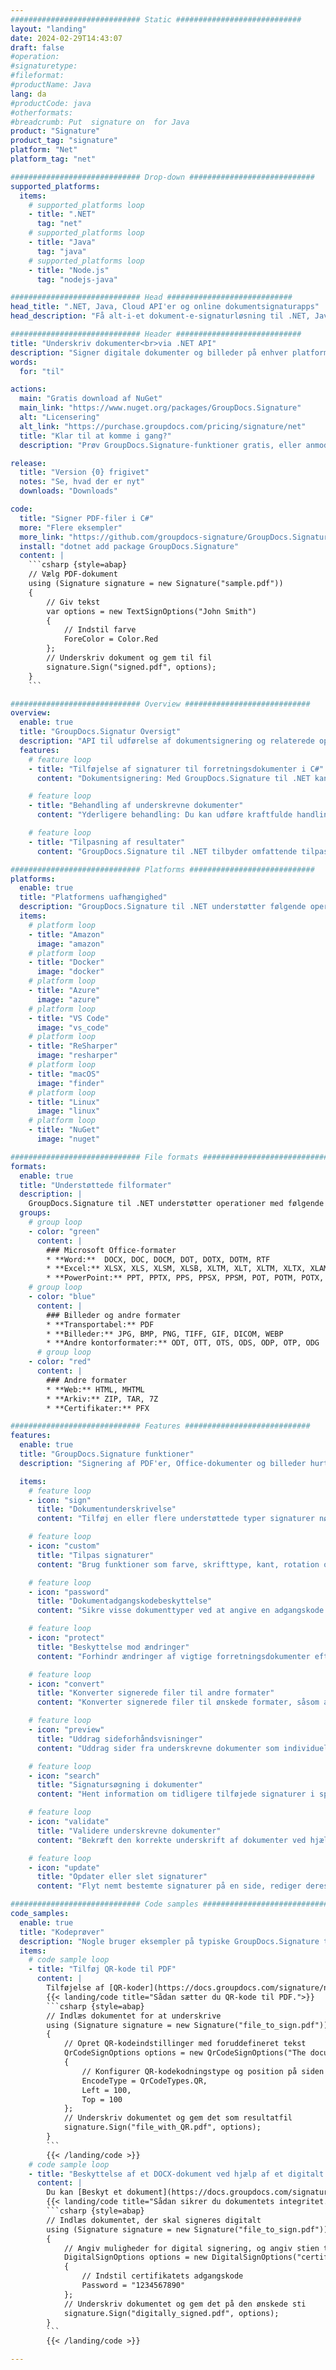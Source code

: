 ```yaml
---
############################# Static ############################
layout: "landing"
date: 2024-02-29T14:43:07
draft: false
#operation: 
#signaturetype: 
#fileformat: 
#productName: Java
lang: da
#productCode: java
#otherformats: 
#breadcrumb: Put  signature on  for Java
product: "Signature"
product_tag: "signature"
platform: "Net"
platform_tag: "net"

############################# Drop-down ############################
supported_platforms:
  items:
    # supported_platforms loop
    - title: ".NET"
      tag: "net"
    # supported_platforms loop
    - title: "Java"
      tag: "java"
    # supported_platforms loop
    - title: "Node.js"
      tag: "nodejs-java"

############################# Head ############################
head_title: ".NET, Java, Cloud API'er og online dokumentsignaturapps"
head_description: "Få alt-i-et dokument-e-signaturløsning til .NET, Java og cloud-baserede applikationer. Signer almindelige dokumentformater online ved hjælp af simpel træk og slip-funktion"

############################# Header ############################
title: "Underskriv dokumenter<br>via .NET API"
description: "Signer digitale dokumenter og billeder på enhver platform ved hjælp af vores fleksible API'er og app-baserede løsninger til programmører og slutbrugere."
words:
  for: "til"

actions:
  main: "Gratis download af NuGet"
  main_link: "https://www.nuget.org/packages/GroupDocs.Signature"
  alt: "Licensering"
  alt_link: "https://purchase.groupdocs.com/pricing/signature/net"
  title: "Klar til at komme i gang?"
  description: "Prøv GroupDocs.Signature-funktioner gratis, eller anmod om en licens"

release:
  title: "Version {0} frigivet"
  notes: "Se, hvad der er nyt"
  downloads: "Downloads"

code:
  title: "Signer PDF-filer i C#"
  more: "Flere eksempler"
  more_link: "https://github.com/groupdocs-signature/GroupDocs.Signature-for-.NET"
  install: "dotnet add package GroupDocs.Signature"
  content: |
    ```csharp {style=abap}   
    // Vælg PDF-dokument
    using (Signature signature = new Signature("sample.pdf"))
    {
        // Giv tekst
        var options = new TextSignOptions("John Smith")
        {
            // Indstil farve
            ForeColor = Color.Red
        };
        // Underskriv dokument og gem til fil
        signature.Sign("signed.pdf", options);
    }
    ```

############################# Overview ############################
overview:
  enable: true
  title: "GroupDocs.Signatur Oversigt"
  description: "API til udførelse af dokumentsignering og relaterede operationer i .NET-applikationer"
  features:
    # feature loop
    - title: "Tilføjelse af signaturer til forretningsdokumenter i C#"
      content: "Dokumentsignering: Med GroupDocs.Signature til .NET kan du tilføje forskellige typer signaturer, såsom tekst, billeder, stregkoder og digitale certifikater, til PDF- og Office-dokumenter. Denne API giver dig mulighed for at signere dine dokumenter med næsten enhver datatype, inklusive skjulte metadata."

    # feature loop
    - title: "Behandling af underskrevne dokumenter"
      content: "Yderligere behandling: Du kan udføre kraftfulde handlinger på signerede dokumenter ved hjælp af GroupDocs.Signature. Dette omfatter søgning efter eksisterende signaturer i forretningsdokumenter og verificering af dem ved hjælp af specifikke kriterier. Derudover kan du hente dokumentoplysninger og forhåndsvise sider gennem denne .NET API."

    # feature loop
    - title: "Tilpasning af resultater"
      content: "GroupDocs.Signature til .NET tilbyder omfattende tilpasningsmuligheder. Du kan præcist placere signaturer hvor som helst på en dokumentside og justere deres udseende ved hjælp af en række forskellige indstillinger. Desuden understøtter denne API lagring af behandlede dokumenter i en lang række understøttede formater."

############################# Platforms ############################
platforms:
  enable: true
  title: "Platformens uafhængighed"
  description: "GroupDocs.Signature til .NET understøtter følgende operativsystemer, rammer og pakkeadministratorer"
  items:
    # platform loop
    - title: "Amazon"
      image: "amazon"
    # platform loop
    - title: "Docker"
      image: "docker"
    # platform loop
    - title: "Azure"
      image: "azure"
    # platform loop
    - title: "VS Code"
      image: "vs_code"
    # platform loop
    - title: "ReSharper"
      image: "resharper"
    # platform loop
    - title: "macOS"
      image: "finder"
    # platform loop
    - title: "Linux"
      image: "linux"
    # platform loop
    - title: "NuGet"
      image: "nuget"

############################# File formats ############################
formats:
  enable: true
  title: "Understøttede filformater"
  description: |
    GroupDocs.Signature til .NET understøtter operationer med følgende [filformater](https://docs.groupdocs.com/signature/net/supported-document-formats/).
  groups:
    # group loop
    - color: "green"
      content: |
        ### Microsoft Office-formater
        * **Word:**  DOCX, DOC, DOCM, DOT, DOTX, DOTM, RTF
        * **Excel:** XLSX, XLS, XLSM, XLSB, XLTM, XLT, XLTM, XLTX, XLAM, SXC, SpreadsheetML
        * **PowerPoint:** PPT, PPTX, PPS, PPSX, PPSM, POT, POTM, POTX, PPTM
    # group loop
    - color: "blue"
      content: |
        ### Billeder og andre formater
        * **Transportabel:** PDF
        * **Billeder:** JPG, BMP, PNG, TIFF, GIF, DICOM, WEBP
        * **Andre kontorformater:** ODT, OTT, OTS, ODS, ODP, OTP, ODG
      # group loop
    - color: "red"
      content: |
        ### Andre formater
        * **Web:** HTML, MHTML
        * **Arkiv:** ZIP, TAR, 7Z
        * **Certifikater:** PFX

############################# Features ############################
features:
  enable: true
  title: "GroupDocs.Signature funktioner"
  description: "Signering af PDF'er, Office-dokumenter og billeder hurtigt og præcist"

  items:
    # feature loop
    - icon: "sign"
      title: "Dokumentunderskrivelse"
      content: "Tilføj en eller flere understøttede typer signaturer nøjagtigt på enhver specificeret position på forretningsdokumenter."

    # feature loop
    - icon: "custom"
      title: "Tilpas signaturer"
      content: "Brug funktioner som farve, skrifttype, kant, rotation osv. til at konfigurere udseendet af signaturer."

    # feature loop
    - icon: "password"
      title: "Dokumentadgangskodebeskyttelse"
      content: "Sikre visse dokumenttyper ved at angive en adgangskode efter signering."

    # feature loop
    - icon: "protect"
      title: "Beskyttelse mod ændringer"
      content: "Forhindr ændringer af vigtige forretningsdokumenter efter tilføjelse af en signatur med et digitalt certifikat."

    # feature loop
    - icon: "convert"
      title: "Konverter signerede filer til andre formater"
      content: "Konverter signerede filer til ønskede formater, såsom at gemme et Word-dokument som en PDF."

    # feature loop
    - icon: "preview"
      title: "Uddrag sideforhåndsvisninger"
      content: "Uddrag sider fra underskrevne dokumenter som individuelle billeder til fremtidig behandling."

    # feature loop
    - icon: "search"
      title: "Signatursøgning i dokumenter"
      content: "Hent information om tidligere tilføjede signaturer i specifikke dokumenter."

    # feature loop
    - icon: "validate"
      title: "Validere underskrevne dokumenter"
      content: "Bekræft den korrekte underskrift af dokumenter ved hjælp af valideringsfunktioner."

    # feature loop
    - icon: "update"
      title: "Opdater eller slet signaturer"
      content: "Flyt nemt bestemte signaturer på en side, rediger deres tekst eller slet dem uden problemer."

############################# Code samples ############################
code_samples:
  enable: true
  title: "Kodeprøver"
  description: "Nogle bruger eksempler på typiske GroupDocs.Signature til .NET-operationer"
  items:
    # code sample loop
    - title: "Tilføj QR-kode til PDF"
      content: |
        Tilføjelse af [QR-koder](https://docs.groupdocs.com/signature/net/esign-document-with-qr-code-signature/) til specifikke sider med PDF-dokumenter kan forbedre forretningsprocesser. Nedenfor er et eksempel på, hvordan man tilføjer en QR-kode ved hjælp af GroupDocs.Signature.
        {{< landing/code title="Sådan sætter du QR-kode til PDF.">}}
        ```csharp {style=abap}
        // Indlæs dokumentet for at underskrive
        using (Signature signature = new Signature("file_to_sign.pdf"))
        {
            // Opret QR-kodeindstillinger med foruddefineret tekst
            QrCodeSignOptions options = new QrCodeSignOptions("The document is approved by John Smith")
            {
                // Konfigurer QR-kodekodningstype og position på siden
                EncodeType = QrCodeTypes.QR,
                Left = 100,
                Top = 100
            };
            // Underskriv dokumentet og gem det som resultatfil
            signature.Sign("file_with_QR.pdf", options);
        }
        ```
        {{< /landing/code >}}
    # code sample loop
    - title: "Beskyttelse af et DOCX-dokument ved hjælp af et digitalt certifikat"
      content: |
        Du kan [Beskyt et dokument](https://docs.groupdocs.com/signature/net/esign-document-with-digital-signature/) ved hjælp af personlige eller virksomhedssignaturer gemt som digitale certifikater. Sådanne beskyttede dokumenter kan ikke ændres uden at gøre signaturen ugyldig.
        {{< landing/code title="Sådan sikrer du dokumentets integritet.">}}
        ```csharp {style=abap}   
        // Indlæs dokumentet, der skal signeres digitalt
        using (Signature signature = new Signature("file_to_sign.pdf"))
        {
            // Angiv muligheder for digital signering, og angiv stien til certifikatfilen
            DigitalSignOptions options = new DigitalSignOptions("certificate.pfx")
            {
                // Indstil certifikatets adgangskode
                Password = "1234567890"
            };
            // Underskriv dokumentet og gem det på den ønskede sti
            signature.Sign("digitally_signed.pdf", options);
        }
        ```
        {{< /landing/code >}}

---
```


